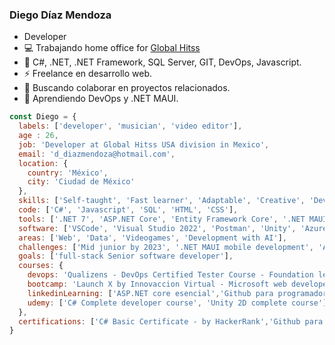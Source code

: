 ### Diego Díaz Mendoza

- Developer
- :computer: Trabajando home office for [Global Hitss](https://globalhitss.com/)
- 🌱 C#, .NET, .NET Framework, SQL Server, GIT, DevOps, Javascript. 
- :zap: Freelance en desarrollo web. 
- 👯 Buscando colaborar en proyectos relacionados. 
- 📖 Aprendiendo DevOps y .NET MAUI.

```js
const Diego = {
  labels: ['developer', 'musician', 'video editor'],
  age : 26,
  job: 'Developer at Global Hitss USA division in Mexico',
  email: 'd_diazmendoza@hotmail.com',
  location: {
    country: 'México',
    city: 'Ciudad de México'
  },
  skills: ['Self-taught', 'Fast learner', 'Adaptable', 'Creative', 'DevOps'],
  code: ['C#', 'Javascript', 'SQL', 'HTML', 'CSS'],
  tools: ['.NET 7', 'ASP.NET Core', 'Entity Framework Core', '.NET MAUI' ],
  software: ['VSCode', 'Visual Studio 2022', 'Postman', 'Unity', 'Azure', 'AWS'],
  areas: ['Web', 'Data', 'Videogames', 'Development with AI'],
  challenges: ['Mid junior by 2023', '.NET MAUI mobile development', 'AI development'],
  goals: ['full-stack Senior software developer'],
  courses: {
    devops: 'Qualizens - DevOps Certified Tester Course - Foundation level',
    bootcamp: 'Launch X by Innovaccion Virtual - Microsoft web developer bootcamp',
    linkedinLearning: ['ASP.NET core esencial','Github para programadores', '.NET6 esencial', 'LINQ con C#'],
    udemy: ['C# Complete developer course', 'Unity 2D complete course'],
  },
  certifications: ['C# Basic Certificate - by HackerRank','Github para desarrolladores - by LinkedInLearning'],
}
```



